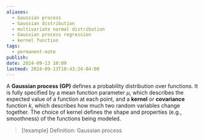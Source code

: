 ```yaml
---
aliases:
  - Gaussian process
  - Gaussian distribution
  - multivariate normal distribution
  - Gaussian process regression
  - kernel function
tags:
  - permanent-note
publish: 
date: 2024-09-13 10:09
lastmod: 2024-09-13T10:43:24-04:00
---
```

A **Gaussian process (GP)** defines a probability distribution over functions. It is fully specified by a mean function parameter $\mu$, which describes the expected value of a function at each point, and a **kernel** or **covariance** function $k$, which describes how much two random variables change together. The choice of kernel defines the shape and properties (e.g., smoothness) of the functions being modeled.

>[!example] Definition: Gaussian process
>
